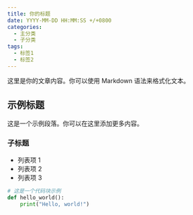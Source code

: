 ```yaml
---
title: 你的标题
date: YYYY-MM-DD HH:MM:SS +/+0800
categories:
  - 主分类
  - 子分类
tags:
  - 标签1
  - 标签2
---
```


这里是你的文章内容。你可以使用 Markdown 语法来格式化文本。

## 示例标题

这是一个示例段落。你可以在这里添加更多内容。

### 子标题

- 列表项 1
- 列表项 2
- 列表项 3

```python
# 这是一个代码块示例
def hello_world():
    print("Hello, world!")
